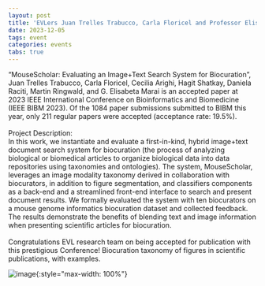 ```yaml
---
layout: post
title: 'EVLers Juan Trelles Trabucco, Carla Floricel and Professor Elisabeta Marai Biocuration Research Recognized by IEEE BIBM 2023'
date: 2023-12-05
tags: event
categories: events
tabs: true
---
```


&ldquo;MouseScholar: Evaluating an Image+Text Search System for Biocuration&rdquo;, Juan Trelles Trabucco, Carla Floricel, Cecilia Arighi, Hagit Shatkay, Daniela Raciti, Martin Ringwald, and G. Elisabeta Marai is an accepted paper at 2023 IEEE International Conference on Bioinformatics and Biomedicine (IEEE BIBM 2023). Of the 1084 paper submissions submitted to BIBM this year, only 211 regular papers were accepted (acceptance rate: 19.5%).<br><br>
Project Description:<br>
In this work, we instantiate and evaluate a first-in-kind, hybrid image+text document search system for biocuration (the process of analyzing biological or biomedical articles to organize biological data into data repositories using taxonomies and ontologies). The system, MouseScholar, leverages an image modality taxonomy derived in collaboration with biocurators, in addition to figure segmentation, and classifiers components as a back-end and a streamlined front-end interface to search and present document results. We formally evaluated the system with ten biocurators on a mouse genome informatics biocuration dataset and collected feedback. The results demonstrate the benefits of blending text and image information when presenting scientific articles for biocuration.<br><br>
Congratulations EVL research team on being accepted for publication with this prestigious Conference!
Biocuration taxonomy of figures in scientific publications, with examples.

![image](https://www.evl.uic.edu/output/originals/bibm_ieeemousescholar-2.png-srcw.jpg){:style="max-width: 100%"}

